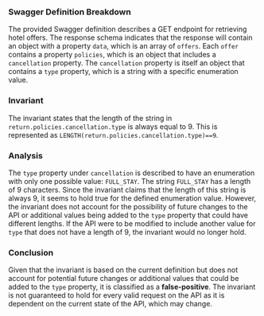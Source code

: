### Swagger Definition Breakdown
The provided Swagger definition describes a GET endpoint for retrieving hotel offers. The response schema indicates that the response will contain an object with a property `data`, which is an array of `offers`. Each `offer` contains a property `policies`, which is an object that includes a `cancellation` property. The `cancellation` property is itself an object that contains a `type` property, which is a string with a specific enumeration value.

### Invariant
The invariant states that the length of the string in `return.policies.cancellation.type` is always equal to 9. This is represented as `LENGTH(return.policies.cancellation.type)==9`. 

### Analysis
The `type` property under `cancellation` is described to have an enumeration with only one possible value: `FULL_STAY`. The string `FULL_STAY` has a length of 9 characters. Since the invariant claims that the length of this string is always 9, it seems to hold true for the defined enumeration value. However, the invariant does not account for the possibility of future changes to the API or additional values being added to the `type` property that could have different lengths. If the API were to be modified to include another value for `type` that does not have a length of 9, the invariant would no longer hold. 

### Conclusion
Given that the invariant is based on the current definition but does not account for potential future changes or additional values that could be added to the `type` property, it is classified as a **false-positive**. The invariant is not guaranteed to hold for every valid request on the API as it is dependent on the current state of the API, which may change.
